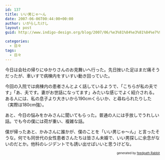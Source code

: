 ```yaml
---
id: 137
title: いい男じゃ〜ん
date: 2007-06-06T00:44:00+00:00
author: いがらしたけし
layout: post
guid: http://www.indigo-design.org/blog/2007/06/%e3%81%84%e3%81%84%e7%94%b7%e3%81%98%e3%82%83%e3%80%9c%e3%82%93/

categories:
  - 日々
tags:
  - 日々
---
```

今日は会社の帰りにゆかりさんのお見舞いへ行った。先日挫いた足はまだ痛そうだったが、車いすで病棟内をすいすい動き回っていた。

今回の入院では病棟内の患者さんとよく話しているようで、「こちらが私の夫です」「あ、夫です。妻がお世話になってます」みたいな感じでよく紹介される。ある人には、私の息子より大きいから190cmくらいか、と尋ねられたりした（実際は180cm強）。

あと、今日の悩みをかみさんに聞いてもらった。普通の人には手放しでうれしい話。でも今の僕には荷が重い、複雑な話。

僕が帰ったあと、かみさんに誰かが、僕のことを「いい男じゃ〜ん」と言ったそうな。何でも同世代の女性患者さんたちは皆さん未婚で、いい男探しに余念がないのだとか。他科のレジデントでも誘い出せばいいと思うけどな。

<!--feedpath info start-->

<div style="text-align: right;font-size: 10px">
  &nbsp;&nbsp;<span>generated by <a href="http://feedpath.jp" title="feedpath Rabbit" target="_blank">feedpath Rabbit</a></span>
</div>

<!--feedpath info end-->
